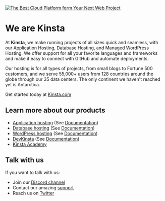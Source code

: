 [![The Best Cloud Platform form Your Next Web Project](https://user-images.githubusercontent.com/2342458/201701150-5f80b68d-ba57-4076-9b17-2de491746c54.png)](https://kinsta.com)

# We are Kinsta

At **Kinsta**, we make running projects of all sizes quick and seamless, with our Application Hosting, Database Hosting, and Managed WordPress Hosting. We offer support for all your favorite languages and frameworks and make it easy to connect with GitHub and automate deployments.

Our hosting is for all types of projects, from small blogs to Fortune 500 customers, and we serve 55,000+ users from 128 countries around the globe through our 35 data centers. The only continent we haven't reached yet is Antarctica.

Get started today at [Kinsta.com](https://kinsta.com)

## Learn more about our products
- [Application hosting](https://kinsta.com/application-hosting/) (See [Documentation](https://kinsta.com/docs/application-hosting/))
- [Database hosting](https://kinsta.com/database-hosting/) (See [Documentation](https://kinsta.com/docs/database-hosting/))
- [WordPress hosting](https://kinsta.com/wordpress-hosting/) (See [Documentation](https://kinsta.com/docs/wordpress-hosting/))
- [DevKinsta](https://kinsta.com/devkinsta/) (See [Documentation](https://kinsta.com/knowledgebase/devkinsta/))
- [Kinsta Academy](https://github.com/kinsta-academy)

## Talk with us
If you want to talk with us:
- Join our [Discord channel](https://discord.gg/vjRPMhFaBA)
- Contact our amazing [support](https://kinsta.com/kinsta-support/)
- Reach us on [Twitter](https://twitter.com/kinsta)
